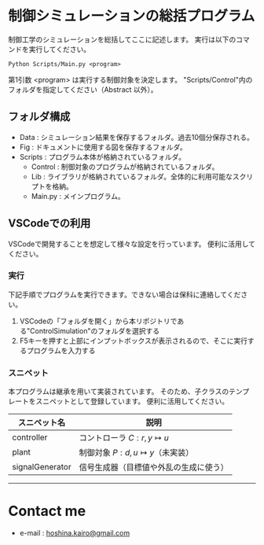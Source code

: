 # 制御シミュレーションの総括プログラム
制御工学のシミュレーションを総括してここに記述します。
実行は以下のコマンドを実行してください。

```
Python Scripts/Main.py <program>
```

第1引数 \<program> は実行する制御対象を決定します。
"Scripts/Control"内のフォルダを指定してください（Abstract 以外）。

## フォルダ構成
- Data : シミュレーション結果を保存するフォルダ。過去10個分保存される。
- Fig : ドキュメントに使用する図を保存するフォルダ。
- Scripts : プログラム本体が格納されているフォルダ。
    - Control : 制御対象のプログラムが格納されているフォルダ。
    - Lib : ライブラリが格納されているフォルダ。全体的に利用可能なスクリプトを格納。
    - Main.py : メインプログラム。

## VSCodeでの利用
VSCodeで開発することを想定して様々な設定を行っています。
便利に活用してください。
### 実行
下記手順でプログラムを実行できます。できない場合は保科に連絡してください。
1. VSCodeの「フォルダを開く」から本リポジトリである"ControlSimulation"のフォルダを選択する
1. F5キーを押すと上部にインプットボックスが表示されるので、そこに実行するプログラムを入力する

### スニペット
本プログラムは継承を用いて実装されています。
そのため、子クラスのテンプレートをスニペットとして登録しています。
便利に活用してください。

| スニペット名           | 説明                                      |
|-----------------------|-------------------------------------------|
| controller            | コントローラ $C: r, y \mapsto u$ |
| plant                 | 制御対象 $P: d, u \mapsto y$（未実装）|
| signalGenerator       | 信号生成器（目標値や外乱の生成に使う）       |

---

# Contact me
- e-mail : hoshina.kairo@gmail.com

